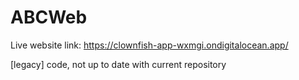 # ABCWeb

Live website link: https://clownfish-app-wxmgi.ondigitalocean.app/

[legacy] code, not up to date with current repository
